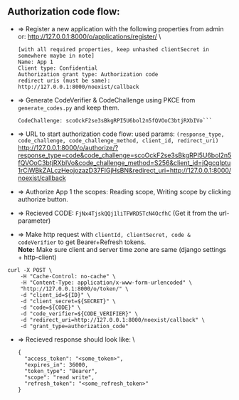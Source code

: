 ## Authorization code flow:
+ => Register a new application with the following properties from admin or: http://127.0.0.1:8000/o/applications/register/ \
	```
  [with all required properties, keep unhashed clientSecret in somewhere maybe in note]
  Name: App 1
	Client type: Confidential
  Authorization grant type: Authorization code
	redirect uris (must be same): http://127.0.0.1:8000/noexist/callback
  ```

+ => Generate CodeVerifier & CodeChallenge using PKCE from `generate_codes.py` and keep them.
	```CodeVerifier: OUFYT0dEM1pNNVZDUDhXN1o5MlAxMUZUMDNRVFZHTFBMOURHVDIxQlBJQjlOM0tNSDEzSERVVkI2NURaREhTTVYyS1BZSEs0SllEUDlSVTNMWTdTUUJCWkpKUk1ST0YxMkszMUJXQkJSQ0tOSzg0WDRDS1VV
	CodeChallenge: scoOckF2se3sBkgRPI5U6bol2n5fQVOoC3btjRXbIVo```

+ => URL to start authorization code flow: used params: `(response_type, code_challenge, code_challenge_method, client_id, redirect_uri)` \
	http://127.0.0.1:8000/o/authorize/?response_type=code&code_challenge=scoOckF2se3sBkgRPI5U6bol2n5fQVOoC3btjRXbIVo&code_challenge_method=S256&client_id=jQgcqIptu1rCiWBkZALczHeojozazD37FIGjHsBN&redirect_uri=http://127.0.0.1:8000/noexist/callback

+ => Authorize App 1 the scopes: Reading scope, Writing scope by clicking authorize button.

+ => Recieved CODE: `FjNx4TjskQQj1liTFWRD5TcN4OcfhC` (Get it from the url-parameter)

+ => Make http request with `clientId, clientSecret, code & codeVerifier` to get Bearer+Refresh tokens. \
	**Note:** Make sure client and server time zone are same (django settings + http-client)
```
curl -X POST \
    -H "Cache-Control: no-cache" \
    -H "Content-Type: application/x-www-form-urlencoded" \
    "http://127.0.0.1:8000/o/token/" \
    -d "client_id=${ID}" \
    -d "client_secret=${SECRET}" \
    -d "code=${CODE}" \
    -d "code_verifier=${CODE_VERIFIER}" \
    -d "redirect_uri=http://127.0.0.1:8000/noexist/callback" \
    -d "grant_type=authorization_code"
```

+ => Recieved response should look like: \
	```
  {
	  "access_token": "<some_token>",
	  "expires_in": 36000,
	  "token_type": "Bearer",
	  "scope": "read write",
	  "refresh_token": "<some_refresh_token>"
	}
  ```

